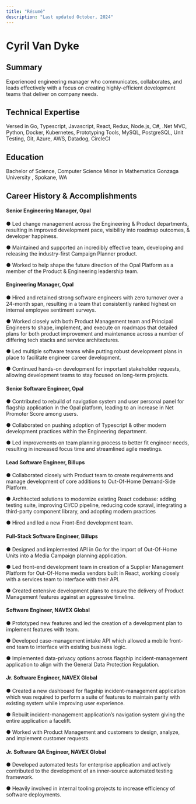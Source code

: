 ```yaml
---
title: "Résumé"
description: "Last updated October, 2024"
---
```


# Cyril Van Dyke

## Summary

Experienced engineering manager who communicates, collaborates, and leads effectively with a focus on creating highly-efficient development teams that deliver on company needs.

## Technical Expertise

Versed in Go, Typescript, Javascript, React, Redux, Node.js, C#, .Net MVC, Python, Docker, Kubernetes, Prototyping Tools, MySQL, PostgreSQL, Unit Testing, Git, Azure, AWS, Datadog, CircleCI

## Education

Bachelor of Science, Computer Science
Minor in Mathematics
Gonzaga University , Spokane, WA

## Career History & Accomplishments

#### **Senior Engineering Manager**, Opal

● Led change management across the Engineering & Product departments, resulting in improved development pace, visibility into roadmap outcomes, & developer happiness.

● Maintained and supported an incredibly effective team, developing and releasing the industry-first Campaign Planner product.

● Worked to help shape the future direction of the Opal Platform as a member of the Product & Engineering leadership team.

#### **Engineering Manager**, Opal

● Hired and retained strong software engineers with zero turnover over a 24-month span, resulting in a team that consistently ranked highest on internal employee sentiment surveys.

● Worked closely with both Product Management team and Principal Engineers to shape, implement, and execute on roadmaps that detailed plans for both product improvement and maintenance across a number of differing tech stacks and service architectures.

● Led multiple software teams while putting robust development plans in place to facilitate engineer career development.

● Continued hands-on development for important stakeholder requests, allowing development teams to stay focused on long-term projects.

#### **Senior Software Engineer**, Opal

● Contributed to rebuild of navigation system and user personal panel for flagship application in the Opal platform, leading to an increase in Net Promoter Score among users.

● Collaborated on pushing adoption of Typescript & other modern development practices within the Engineering department.

● Led improvements on team planning process to better fit engineer needs, resulting in increased focus time and streamlined agile meetings.

#### **Lead Software Engineer**, Billups

● Collaborated closely with Product team to create requirements and manage development of core additions to Out-Of-Home Demand-Side Platform.

● Architected solutions to modernize existing React codebase: adding testing suite, improving CI/CD pipeline, reducing code sprawl, integrating a third-party component library, and adopting modern practices

● Hired and led a new Front-End development team.

#### **Full-Stack Software Engineer**, Billups

● Designed and implemented API in Go for the import of Out-Of-Home Units into a Media Campaign planning application.

● Led front-end development team in creation of a Supplier Management Platform for Out-Of-Home media vendors built in React, working closely with a services team to interface with their API.

● Created extensive development plans to ensure the delivery of Product Management features against an aggressive timeline.

#### **Software Engineer**, NAVEX Global

● Prototyped new features and led the creation of a development plan to implement features with team.

● Developed case-management intake API which allowed a mobile front-end team to interface with existing business logic.

● Implemented data-privacy options across flagship incident-management application to align with the General Data Protection Regulation.

#### **Jr. Software Engineer**, NAVEX Global

● Created a new dashboard for flagship incident-management application which was required to perform a suite of features to maintain parity with existing system while improving user experience.

● Rebuilt incident-management application’s navigation system giving the entire application a facelift.

● Worked with Product Management and customers to design, analyze, and implement customer requests.

#### **Jr. Software QA Engineer**, NAVEX Global

● Developed automated tests for enterprise application and actively contributed to the development of an inner-source automated testing framework.

● Heavily involved in internal tooling projects to increase efficiency of software deployments.

